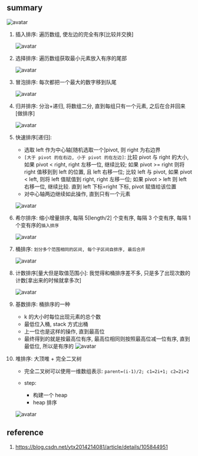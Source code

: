 ## summary

![avatar](/static/image/common/sort.png)

1. 插入排序: 遍历数组, 使左边的完全有序[比较并交换]

   ![avatar](/static/image/common/sort-insert.png)

2. 选择排序: 遍历数组获取最小元素放入有序的尾部

   ![avatar](/static/image/common/sort-select.gif)

3. 冒泡排序: 每次都把一个最大的数字移到队尾

   ![avatar](/static/image/common/sort-bubbo.png)

4. 归并排序: 分治+递归, 将数组二分, 直到每组只有一个元素, 之后在合并回来[做排序]

   ![avatar](/static/image/common/sort-merge.png)

5. 快速排序[递归]:

   - 选取 left 作为中心轴[随机选取一个]pivot, 则 right 为右边界
   - `[大于 pivot 的在右边, 小于 pivot 的在左边]`: 比较 pivot 与 right 的大小, 如果 pivot < right, right 左移一位, 继续比较; 如果 pivot >= right 则将 right 值移到到 left 的位置, 且 left 右移一位; 比较 left 与 pivot, 如果 pivot < left, 则将 left 值赋值到 right, right 左移一位; 如果 pivot > left 则 left 右移一位, 继续比较. 直到 left 下标=right 下标, pivot 赋值给该位置
   - 对中心轴两边继续如此操作, 直到只有一个元素

   ![avatar](/static/image/common/sort-quick.png)

6. 希尔排序: 缩小增量排序, 每隔 5[length/2] 个变有序, 每隔 3 个变有序, 每隔 1 个变有序的`插入排序`

   ![avatar](/static/image/common/sort-xier.png)

7. 桶排序: `划分多个范围相同的区间, 每个子区间自排序, 最后合并`

   ![avatar](/static/image/common/sort-bucket.png)

8. 计数排序[量大但是取值范围小]: 我觉得和桶排序差不多, 只是多了出现次数的计数[拿出来的时候就拿多次]

   ![avatar](/static/image/common/sort-counter.gif)

9. 基数排序: 桶排序的一种

   - k 的大小时每位出现元素的总个数
   - 最低位入桶, stack 方式出桶
   - 上一位也是这样的操作, 直到最高位
   - 最终得到的就是按最高位有序, 最高位相同则按照最高位减一位有序, 直到最低位, 所以是有序的
     ![avatar](/static/image/common/sort-radix.gif)

10. 堆排序: 大顶堆 + 完全二叉树

    - 完全二叉树可以使用一维数组表示: `parent=(i-1)/2; c1=2i+1; c2=2i+2`
    - step:

      - 构建一个 heap
      - heap 排序

    ![avatar](/static/image/common/sort-heap.gif)

## reference

1. https://blog.csdn.net/ytx2014214081/article/details/105844951

